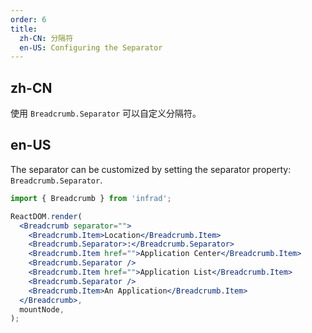 ```yaml
---
order: 6
title:
  zh-CN: 分隔符
  en-US: Configuring the Separator
---
```


## zh-CN

使用 `Breadcrumb.Separator` 可以自定义分隔符。

## en-US

The separator can be customized by setting the separator property: `Breadcrumb.Separator`.

```jsx
import { Breadcrumb } from 'infrad';

ReactDOM.render(
  <Breadcrumb separator="">
    <Breadcrumb.Item>Location</Breadcrumb.Item>
    <Breadcrumb.Separator>:</Breadcrumb.Separator>
    <Breadcrumb.Item href="">Application Center</Breadcrumb.Item>
    <Breadcrumb.Separator />
    <Breadcrumb.Item href="">Application List</Breadcrumb.Item>
    <Breadcrumb.Separator />
    <Breadcrumb.Item>An Application</Breadcrumb.Item>
  </Breadcrumb>,
  mountNode,
);
```
